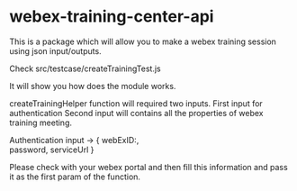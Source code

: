 # webex-training-center-api

This is a package which will allow you to make a webex training session using json input/outputs.


Check src/testcase/createTrainingTest.js 

It will show you how does the module works.

createTrainingHelper function will required two inputs.
First input for authentication
Second input will contains all the properties of webex training meeting.

Authentication input -> 
{
  webExID:,  
  password,
  serviceUrl
}

Please check with your webex portal and then fill this information and pass it as the first param of the function.
